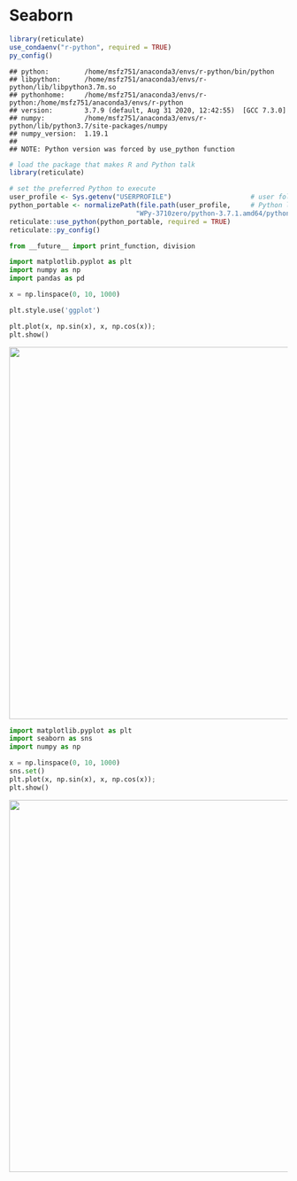 # Seaborn



```r
library(reticulate)
use_condaenv("r-python", required = TRUE)
py_config()
```

```
## python:         /home/msfz751/anaconda3/envs/r-python/bin/python
## libpython:      /home/msfz751/anaconda3/envs/r-python/lib/libpython3.7m.so
## pythonhome:     /home/msfz751/anaconda3/envs/r-python:/home/msfz751/anaconda3/envs/r-python
## version:        3.7.9 (default, Aug 31 2020, 12:42:55)  [GCC 7.3.0]
## numpy:          /home/msfz751/anaconda3/envs/r-python/lib/python3.7/site-packages/numpy
## numpy_version:  1.19.1
## 
## NOTE: Python version was forced by use_python function
```


```r
# load the package that makes R and Python talk
library(reticulate)

# set the preferred Python to execute
user_profile <- Sys.getenv("USERPROFILE")                    # user folder
python_portable <- normalizePath(file.path(user_profile,     # Python location
                                "WPy-3710zero/python-3.7.1.amd64/python.exe"))
reticulate::use_python(python_portable, required = TRUE)
reticulate::py_config()
```



```python
from __future__ import print_function, division

import matplotlib.pyplot as plt
import numpy as np
import pandas as pd
```


```python
x = np.linspace(0, 10, 1000)
```



```python
plt.style.use('ggplot')

plt.plot(x, np.sin(x), x, np.cos(x));
plt.show()
```

<img src="07-seaborn-simple_files/figure-html/unnamed-chunk-5-1.png" width="672" />




```python
import matplotlib.pyplot as plt
import seaborn as sns
import numpy as np

x = np.linspace(0, 10, 1000)
sns.set()
plt.plot(x, np.sin(x), x, np.cos(x));
plt.show()
```

<img src="07-seaborn-simple_files/figure-html/unnamed-chunk-6-1.png" width="672" />

